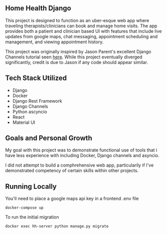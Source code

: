 ## Home Health Django

This project is designed to function as an uber-esque web app where traveling therapists/clinicians
can book and manage home visits. The app provides both a patient and clinician based UI
with features that include live updates from google maps, chat messaging, appointment scheduling
and management, and viewing appointment history.

This project was originally inspired by Jason Parent's excellent Django Channels tutorial
seen [here](https://testdriven.io/courses/taxi-react/). While this project eventually diverged
significantly, credit is due to Jason if any code should appear similar.

## Tech Stack Utilized

- Django
- Docker
- Django Rest Framework
- Django Channels
- Python ascyncio
- React
- Material UI

## Goals and Personal Growth

My goal with this project was to demonstrate functional use of tools that i have less experience
with including Docker, Django channels and asyncio.

I did not attempt to build a comphrehensive web app, particularily if I've demonstrated competency
of certain skills within other projects.

## Running Locally

You'll need to place a google maps api key in a frontend .env file

```
docker-compose up
```

To run the initial migration

```
docker exec hh-server python manage.py migrate
```
